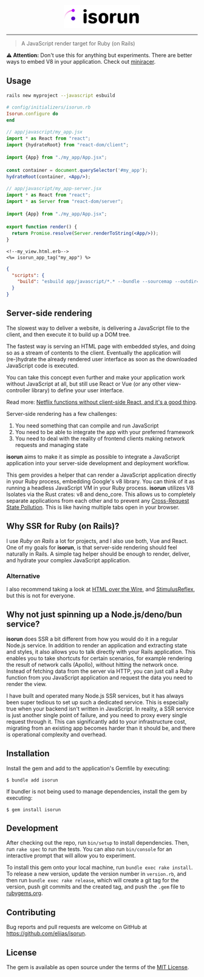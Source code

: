 <p align="center">
  <img alt="isorun" src="./docs/assets/logo.png" width="200" />
</p>

---

> A JavaScript render target for Ruby (on Rails)

**⚠ ️Attention:** Don't use this for anything but experiments. There are better ways to embed V8
in your application. Check out [miniracer](https://github.com/rubyjs/mini_racer).

## Usage

```bash
rails new myproject --javascript esbuild
```

```ruby
# config/initializers/isorun.rb
Isorun.configure do
end
```

```jsx
// app/javascript/my_app.jsx
import * as React from "react";
import {hydrateRoot} from "react-dom/client";

import {App} from "./my_app/App.jsx";

const container = document.querySelector('#my_app');
hydrateRoot(container, <App/>);

```

```jsx
// app/javascript/my_app-server.jsx
import * as React from "react";
import * as Server from "react-dom/server";

import {App} from "./my_app/App.jsx";

export function render() {
  return Promise.resolve(Server.renderToString(<App/>));
}
```

```erb
<!--my_view.html.erb-->
<%= isorun_app_tag("my_app") %>
```

```json
{
  "scripts": {
    "build": "esbuild app/javascript/*.* --bundle --sourcemap --outdir=app/assets/builds --public-path=assets --format=esm"
  }
}
```

## Server-side rendering

The slowest way to deliver a website, is delivering a JavaScript file
to the client, and then execute it to build up a DOM tree.

The fastest way is serving an HTML page with embedded styles, and doing so as a
stream of contents to the client. Eventually the application will (re-)hydrate
the already rendered user interface as soon as the downloaded JavaScript code
is executed.

You can take this concept even further and make your application work without
JavaScript at all, but still use React or Vue (or any other view-controller
library) to define your user interface.

Read
more: [Netflix functions without client-side React, and it's a good thing](https://jakearchibald.com/2017/netflix-and-react/).

Server-side rendering has a few challenges:

1. You need something that can compile and run JavaScript
1. You need to be able to integrate the app with your preferred framework
1. You need to deal with the reality of frontend clients making network requests and managing state

**isorun** aims to make it as simple as possible to integrate a
JavaScript application into your server-side development and deployment
workflow.

This gem provides a helper that can render a JavaScript application directly in
your Ruby process, embedding Google's v8 library.
You can think of it as running a headless JavaScript VM in your Ruby process.
**isorun** utilizes V8 Isolates via the Rust crates: v8 and deno_core. This
allows us to completely separate applications from each other and to prevent
any [Cross-Request State Pollution](https://vuejs.org/guide/scaling-up/ssr.html#cross-request-state-pollution).
This is like having multiple tabs open in your browser.

## Why SSR for Ruby (on Rails)?

I use *Ruby on Rails* a lot for projects, and I also use both, Vue and React.
One of my goals for **isorun**, is that server-side rendering should feel
naturally in Rails. A simple tag helper should be enough to render, deliver,
and hydrate your complex JavaScript application.

### Alternative

I also recommend taking a look at [HTML over the Wire](https://hotwired.dev/),
and [StimulusReflex](https://docs.stimulusreflex.com/), but this is not for
everyone.

## Why not just spinning up a Node.js/deno/bun service?

**isorun** does SSR a bit different from how you would do it in a regular
Node.js service. In addition to render an application and extracting state and
styles, it also allows you to talk directly with your Rails application. 
This enables you to take shortcuts for certain scenarios, for example rendering
the result of network calls (Apollo), without hitting the network once. Instead
of fetching data from the server via HTTP, you can just call a Ruby function
from you JavaScript application and request the data you need to render the
view.

I have built and operated many Node.js SSR services, but it has always been
super tedious to set up such a dedicated service.
This is especially true when your backend isn't written in JavaScript. In
reality, a SSR service is just another single point of failure, and you need
to proxy every single request through it. This can significantly add to your
infrastructure cost, migrating from an existing app becomes harder than it
should be, and there is operational complexity and overhead.

## Installation

Install the gem and add to the application's Gemfile by executing:

    $ bundle add isorun

If bundler is not being used to manage dependencies, install the gem by
executing:

    $ gem install isorun

## Development

After checking out the repo, run `bin/setup` to install dependencies. Then, run
`rake spec` to run the tests. You can also run `bin/console` for an interactive
prompt that will allow you to experiment.

To install this gem onto your local machine, run `bundle exec rake install`. To
release a new version, update the version number in `version.rb`, and then run
`bundle exec rake release`, which will create a git tag for the version, push
git commits and the created tag, and push the `.gem` file to
[rubygems.org](https://rubygems.org).

## Contributing

Bug reports and pull requests are welcome on GitHub at
https://github.com/eliias/isorun.

## License

The gem is available as open source under the terms of the
[MIT License](https://opensource.org/licenses/MIT).
